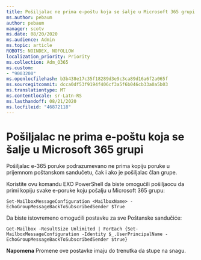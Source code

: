```yaml
---
title: Pošiljalac ne prima e-poštu koja se šalje u Microsoft 365 grupi
ms.author: pebaum
author: pebaum
manager: scotv
ms.date: 08/20/2020
ms.audience: Admin
ms.topic: article
ROBOTS: NOINDEX, NOFOLLOW
localization_priority: Priority
ms.collection: Adm_O365
ms.custom:
- "9003200"
ms.openlocfilehash: b3b438e17c35f18289d3e9c3ca89d16a6f2a065f
ms.sourcegitcommit: dcca0df53f9194f406cf3a5f6b046cb33a0a5b03
ms.translationtype: MT
ms.contentlocale: sr-Latn-RS
ms.lasthandoff: 08/21/2020
ms.locfileid: "46872118"
---
```

# <a name="sender-does-not-receive-email-sent-to-microsoft-365-group"></a>Pošiljalac ne prima e-poštu koja se šalje u Microsoft 365 grupi

Pošiljalac e-365 poruke podrazumevano ne prima kopiju poruke u prijemnom poštanskom sandučetu, čak i ako je pošiljalac član grupe.

Koristite ovu komandu EXO PowerShell da biste omogućili pošiljaocu da primi kopiju svake e-poruke koju pošalju u Microsoft 365 grupu:  

`Set-MailboxMessageConfiguration <MailboxName> -EchoGroupMessageBackToSubscribedSender $True`  

Da biste istovremeno omogućili postavku za sve Poštanske sandučiće:

`Get-Mailbox -ResultSize Unlimited | ForEach {Set-MailboxMessageConfiguration -Identity $_.UserPrincipalName -EchoGroupMessageBackToSubscribedSender $true}` 

**Napomena** Promene ove postavke imaju do trenutka da stupe na snagu.